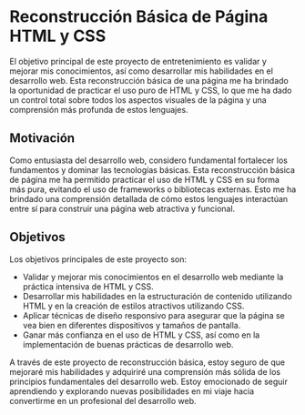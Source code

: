 # Reconstrucción Básica de Página HTML y CSS

El objetivo principal de este proyecto de entretenimiento es validar y mejorar mis conocimientos, así como desarrollar mis habilidades en el desarrollo web. Esta reconstrucción básica de una página me ha brindado la oportunidad de practicar el uso puro de HTML y CSS, lo que me ha dado un control total sobre todos los aspectos visuales de la página y una comprensión más profunda de estos lenguajes.

## Motivación

Como entusiasta del desarrollo web, considero fundamental fortalecer los fundamentos y dominar las tecnologías básicas. Esta reconstrucción básica de página me ha permitido practicar el uso de HTML y CSS en su forma más pura, evitando el uso de frameworks o bibliotecas externas. Esto me ha brindado una comprensión detallada de cómo estos lenguajes interactúan entre sí para construir una página web atractiva y funcional.

## Objetivos

Los objetivos principales de este proyecto son:

- Validar y mejorar mis conocimientos en el desarrollo web mediante la práctica intensiva de HTML y CSS.
- Desarrollar mis habilidades en la estructuración de contenido utilizando HTML y en la creación de estilos atractivos utilizando CSS.
- Aplicar técnicas de diseño responsivo para asegurar que la página se vea bien en diferentes dispositivos y tamaños de pantalla.
- Ganar más confianza en el uso de HTML y CSS, así como en la implementación de buenas prácticas de desarrollo web.

A través de este proyecto de reconstrucción básica, estoy seguro de que mejoraré mis habilidades y adquiriré una comprensión más sólida de los principios fundamentales del desarrollo web. Estoy emocionado de seguir aprendiendo y explorando nuevas posibilidades en mi viaje hacia convertirme en un profesional del desarrollo web.
